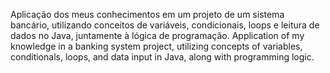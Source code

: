 Aplicação dos meus conhecimentos em um projeto de um sistema bancário, utilizando conceitos de variáveis, condicionais, loops e leitura de dados no Java, juntamente à lógica de programação.
Application of my knowledge in a banking system project, utilizing concepts of variables, conditionals, loops, and data input in Java, along with programming logic.


